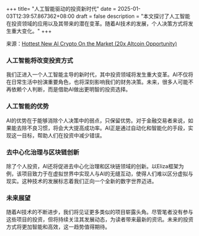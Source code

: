 +++
title= "人工智能驱动的投资新时代"
date = 2025-01-03T12:39:57.867362+08:00
draft = false
description = "本文探讨了人工智能在投资领域的应用以及其带来的潜在变革。随着AI技术的发展，个人决策方式将发生重大变化。"
+++

来源：[Hottest New AI Crypto On the Market (20x Altcoin Opportunity)](https://www.youtube.com/watch?v=5SEhgNyknog)

### 人工智能将改变投资方式

我们正进入一个人工智能主导的新时代，其中投资领域将发生重大变革。AI不仅将在日常生活中扮演重要角色，也将深刻影响我们的财务决策。未来，很多人可能不再依赖个人判断，而是借助AI做出更明智的投资选择。

### 人工智能的优势

AI的优势在于能够消除个人决策中的弱点，只保留优势。对于金融交易者来说，如果能去除不良习惯，将会大大提高成功率。AI正是通过自动化和智能化的手段，实现这一目标，帮助人们在投资中减少错误。

### 去中心化治理与区块链创新

除了个人投资，AI还将促进去中心化治理和区块链领域的创新。以Eliza框架为例，该项目致力于在虚拟世界中实现人与AI的无缝互动，使得人们难以区分虚拟与现实。这种技术的发展标志着我们正向一个全新的数字世界迈进。

### 未来展望

随着AI技术的不断进步，我们将见证更多类似的项目崭露头角。尽管笔者没有参与这些项目的投资，但将持续关注其发展动态，为读者带来最新的资讯。未来的投资方式将更加智能和高效，这一趋势值得期待。